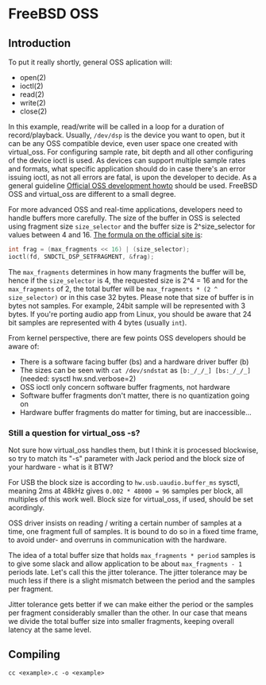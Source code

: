 # FreeBSD OSS

## Introduction

To put it really shortly, general OSS aplication will:
* open(2)
* ioctl(2)
* read(2)
* write(2)
* close(2)

In this example, read/write will be called in a loop for a duration of
record/playback. Usually, `/dev/dsp` is the device you want to open, but it
can be any OSS compatible device, even user space one created with virtual_oss.
For configuring sample rate, bit depth and all other configuring of the device
ioctl is used. As devices can support multiple sample rates and formats, what
specific application should do in case there's an error issuing ioctl, as not
all errors are fatal, is upon the developer to decide. As a general guideline
[Official OSS development howto](http://manuals.opensound.com/developer/DSP.html)
should be used. FreeBSD OSS and virtual_oss are different to a small degree.

For more advanced OSS and real-time applications, developers need to handle
buffers more carefully. The size of the buffer in OSS is selected using fragment
size `size_selector` and the buffer size is 2^size_selector for values between
4 and 16.
[The formula on the official site is](http://manuals.opensound.com/developer/SNDCTL_DSP_SETFRAGMENT.html):
```C
int frag = (max_fragments << 16) | (size_selector);
ioctl(fd, SNDCTL_DSP_SETFRAGMENT, &frag);
```
The `max_fragments` determines in how many fragments the buffer will be, hence
if the `size_selector` is 4, the requested size is 2^4 = 16 and for the
`max_fragments` of 2, the total buffer will be
`max_fragments * (2 ^ size_selector)` or in this case 32 bytes. Please note
that size of buffer is in bytes not samples. For example, 24bit sample will be
represented with 3 bytes. If you're porting audio app from Linux, you should
be aware that 24 bit samples are represented with 4 bytes (usually `int`).

From kernel perspective, there are few points OSS developers should be aware of:
 * There is a software facing buffer (bs) and a hardware driver buffer (b)
 * The sizes can be seen with `cat /dev/sndstat` as `[b:_/_/_] [bs:_/_/_]` (needed: sysctl hw.snd.verbose=2)
 * OSS ioctl only concern software buffer fragments, not hardware
 * Software buffer fragments don't matter, there is no quantization going on
 * Hardware buffer fragments do matter for timing, but are inaccessible...

### Still a question for virtual_oss -s?
Not sure how virtual_oss handles them, but I think it is processed blockwise,
so try to match its "-s" parameter with Jack period and the block size of your
hardware - what is it BTW?

For USB the block size is according to `hw.usb.uaudio.buffer_ms` sysctl, meaning
2ms at 48kHz gives `0.002 * 48000 = 96` samples per block, all multiples of this
work well. Block size for virtual_oss, if used, should be set acordingly.

OSS driver insists on reading / writing a certain number of samples at a time,
one fragment full of samples. It is bound to do so in a fixed time frame, to
avoid under- and overruns in communication with the hardware.

The idea of a total buffer size that holds `max_fragments * period` samples is
to give some slack and allow application to be about `max_fragments - 1`
periods late. Let's call this the jitter tolerance. The jitter tolerance may be
much less if there is a slight mismatch between the period and the samples per
fragment.

Jitter tolerance gets better if we can make either the period or the samples
per fragment considerably smaller than the other. In our case that means we
divide the total buffer size into smaller fragments, keeping overall latency
at the same level.


## Compiling

```
cc <example>.c -o <example>
```
